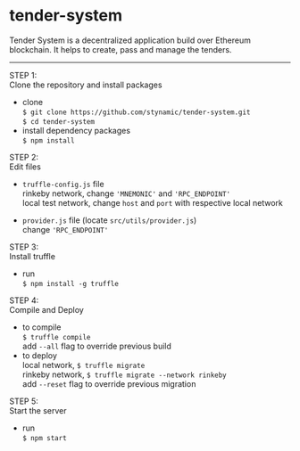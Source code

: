 # tender-system
Tender System is a decentralized application build over Ethereum blockchain. It helps to create, pass and manage the tenders.

----

STEP 1:  
Clone the repository and install packages

* clone  
`$ git clone https://github.com/stynamic/tender-system.git`  
`$ cd tender-system`
* install dependency packages  
`$ npm install`

STEP 2:  
Edit files

* `truffle-config.js` file  
rinkeby network, change `'MNEMONIC'` and `'RPC_ENDPOINT'`  
local test network, change `host` and `port` with respective local network

* `provider.js` file (locate `src/utils/provider.js`)  
change `'RPC_ENDPOINT'`

STEP 3:  
Install truffle

* run  
`$ npm install -g truffle`

STEP 4:  
Compile and Deploy

* to compile  
`$ truffle compile`  
add `--all` flag to override previous build
* to deploy  
local network, `$ truffle migrate`  
rinkeby network, `$ truffle migrate --network rinkeby`  
add `--reset` flag to override previous migration

STEP 5:  
Start the server

* run  
`$ npm start`
